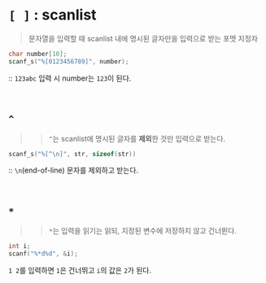 # `[ ]` : scanlist  
>문자열을 입력할 때 scanlist 내에 명시된 글자만을 입력으로 받는 포맷 지정자
```c
char number[10];
scanf_s("%[0123456789]", number);
```
:: `123abc` 입력 시 number는 `123`이 된다.

<br>

## `^`
>>`^`는 scanlist에 명시된 글자를 **제외**한 것만 입력으로 받는다.
```c
scanf_s("%[^\n]", str, sizeof(str))
```
:: `\n`(end-of-line) 문자를 제외하고 받는다.

<br>

## `*`
>>`*`는 입력을 읽기는 읽되, 지정된 변수에 저장하지 않고 건너뛴다.
```c
int i;
scanf("%*d%d", &i);
```
`1 2`를 입력하면 `1`은 건너뛰고 `i`의 값은 `2`가 된다.